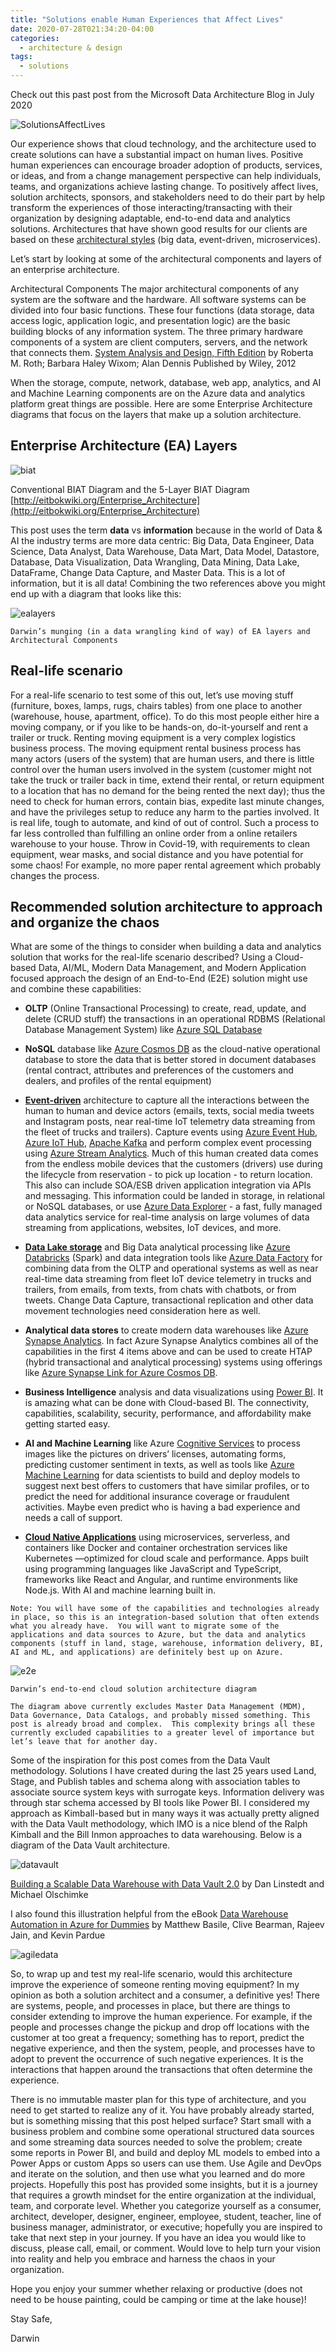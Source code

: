 ```yaml
---
title: "Solutions enable Human Experiences that Affect Lives"
date: 2020-07-28T021:34:20-04:00
categories:
  - architecture & design
tags:
  - solutions
---
```


Check out this past post from the Microsoft Data Architecture Blog in July 2020

![SolutionsAffectLives](https://phx02pap001files.storage.live.com/y4m5ZwkNoLhgeLZnwdqCYj6ONtr5vZkHOguybZ6Md4gBeJeinWlVzw-uELNQRGBtHRH6PeOTsB5XxeA9dBW6EvsXc9Es5yEVnDFlwrJkDb_PdUIzseSHq836qLmk5CPPZuF7GuroN9ZVCAuA5A1-waHdBBxaNnWDyUoWExLvfyMolPcsTRgvoahVbA-euSLHMjw?width=981&height=750&cropmode=none)

Our experience shows that cloud technology, and the architecture used to create solutions can have a substantial impact on human lives.  Positive human experiences can encourage broader adoption of products, services, or ideas, and from a change management perspective can help individuals, teams, and organizations achieve lasting change.  To positively affect lives, solution architects, sponsors, and stakeholders need to do their part by help transform the experiences of those interacting/transacting with their organization by designing adaptable, end-to-end data and analytics solutions.  Architectures that have shown good results for our clients are based on these [architectural styles](https://docs.microsoft.com/en-us/azure/architecture/guide/architecture-styles/) (big data, event-driven, microservices).

Let’s start by looking at some of the architectural components and layers of an enterprise architecture.

Architectural Components
The major architectural components of any system are the software and the hardware.  All software systems can be divided into four basic functions. These four functions (data storage, data access logic, application logic, and presentation logic) are the basic building blocks of any information system.  The three primary hardware components of a system are client computers, servers, and the network that connects them.
[System Analysis and Design, Fifth Edition](https://learning.oreilly.com/library/view/system-analysis-and/9781118057629/) by Roberta M. Roth; Barbara Haley Wixom; Alan Dennis Published by Wiley, 2012

When the storage, compute, network, database, web app, analytics, and AI and Machine Learning components are on the Azure data and analytics platform great things are possible.  Here are some Enterprise Architecture diagrams that focus on the layers that make up a solution architecture.

## Enterprise Architecture (EA) Layers

![biat](https://phx02pap001files.storage.live.com/y4muj8_k1InQ8Ba8GLD98x09kxdYdCUkoXacLO2vruu72eIwNf-oMdpwUiXfkenDlLCH2Q6eFT0KnPe1Pwj358J9wzoho1k6KZ9Ub6PyWfpfxa2HVSBTTdtAFHRKHXGrjMMGraJ8yIJfOsU7PCXnPQLAE7oFpnooI6Kdlm2u5FMXHcP4wpXCyuSykTB6DH3SNTo?width=340&height=208&cropmode=none)

Conventional BIAT Diagram and the 5-Layer BIAT Diagram [http://eitbokwiki.org/Enterprise_Architecture](http://eitbokwiki.org/Enterprise_Architecture)

This post uses the term **data** vs **information** because in the world of Data & AI the industry terms are more data centric: Big Data, Data Engineer, Data Science, Data Analyst, Data Warehouse, Data Mart, Data Model, Datastore, Database, Data Visualization, Data Wrangling, Data Mining, Data Lake, DataFrame, Change Data Capture, and Master Data.  This is a lot of information, but it is all data!  Combining the two references above you might end up with a diagram that looks like this:

![ealayers](https://phx02pap001files.storage.live.com/y4m6I-c5zStZO8oYtPS6RXrF6t1o_Vq2SCLkreFuFv7isurE9kxbzC7cbJcUjx-TuyHV2jV17HS7yzGGzvYpfZshMZGwc8TnnIl1MFMM_Rbnk2J8NPU4dnd7OjdBpWaPeXUaQRamdGfUiIIHt29lZXyuWAFNMvBHZor-1SlN7f1u0MQzJKZ5xmYtLOBX26DknsO?width=999&height=699&cropmode=none)

`Darwin’s munging (in a data wrangling kind of way) of EA layers and Architectural Components`

## Real-life scenario

For a real-life scenario to test some of this out, let’s use moving stuff (furniture, boxes, lamps, rugs, chairs tables) from one place to another (warehouse, house, apartment, office).  To do this most people either hire a moving company, or if you like to be hands-on, do-it-yourself and rent a trailer or truck.  Renting moving equipment is a very complex logistics business process.  The moving equipment rental business process has many actors (users of the system) that are human users, and there is little control over the human users involved in the system (customer might not take the truck or trailer back in time, extend their rental, or return equipment to a location that has no demand for the being rented the next day); thus the need to check for human errors, contain bias, expedite last minute changes, and have the privileges setup to reduce any harm to the parties involved.  It is real life, tough to automate, and kind of out of control.  Such a process to far less controlled than fulfilling an online order from a online retailers warehouse to your house.  Throw in Covid-19, with requirements to clean equipment, wear masks, and social distance and you have potential for some chaos!  For example, no more paper rental agreement which probably changes the process.

## Recommended solution architecture to approach and organize the chaos

What are some of the things to consider when building a data and analytics solution that works for the real-life scenario described?  Using a Cloud-based Data, AI/ML, Modern Data Management, and Modern Application focused approach the design of an End-to-End (E2E) solution might use and combine these capabilities:

* **OLTP** (Online Transactional Processing) to create, read, update, and delete (CRUD stuff) the transactions in an operational RDBMS (Relational Database Management System) like [Azure SQL Database](https://azure.microsoft.com/en-us/services/sql-database/)

* **NoSQL** database like [Azure Cosmos DB](https://azure.microsoft.com/en-us/services/cosmos-db/) as the cloud-native operational database to store the data that is better stored in document databases (rental contract, attributes and preferences of the customers and dealers, and profiles of the rental equipment)

* [**Event-driven**](https://docs.microsoft.com/en-us/azure/architecture/guide/architecture-styles/event-driven) architecture to capture all the interactions between the human to human and device actors (emails, texts, social media tweets and Instagram posts, near real-time IoT telemetry data streaming from the fleet of trucks and trailers).  Capture events using [Azure Event Hub](https://docs.microsoft.com/en-us/azure/event-hubs/), [Azure IoT Hub](https://docs.microsoft.com/en-us/azure/iot-hub/about-iot-hub), [Apache Kafka](https://kafka.apache.org/) and perform complex event processing using [Azure Stream Analytics](https://azure.microsoft.com/en-us/services/stream-analytics/).  Much of this human created data comes from the endless mobile devices that the customers (drivers) use during the lifecycle from reservation - to pick up location - to return location.  This also can include SOA/ESB driven application integration via APIs and messaging.  This information could be landed in storage, in relational or NoSQL databases, or use [Azure Data Explorer](https://azure.microsoft.com/en-us/services/data-explorer/) - a fast, fully managed data analytics service for real-time analysis on large volumes of data streaming from applications, websites, IoT devices, and more.

* [**Data Lake storage**](https://azure.microsoft.com/en-us/services/storage/data-lake-storage/) and Big Data analytical processing like [Azure Databricks](https://docs.microsoft.com/en-us/azure/databricks/scenarios/what-is-azure-databricks) (Spark) and data integration tools like [Azure Data Factory](https://docs.microsoft.com/en-us/azure/data-factory/) for combining data from the OLTP and operational systems as well as near real-time data streaming from fleet IoT device telemetry in trucks and trailers, from emails, from texts, from chats with chatbots, or from tweets.  Change Data Capture, transactional replication and other data movement technologies need consideration here as well.

* **Analytical data stores** to create modern data warehouses like [Azure Synapse Analytics](https://azure.microsoft.com/en-us/services/synapse-analytics/).  In fact Azure Synapse Analytics combines all of the capabilities in the first 4 items above and can be used to create HTAP (hybrid transactional and analytical processing) systems using offerings like [Azure Synapse Link for Azure Cosmos DB](https://docs.microsoft.com/en-us/azure/cosmos-db/synapse-link-use-cases).

* **Business Intelligence** analysis and data visualizations using [Power BI](https://powerbi.microsoft.com/en-us/).  It is amazing what can be done with Cloud-based BI.  The connectivity, capabilities, scalability, security, performance, and affordability make getting started easy.

* **AI and Machine Learning** like Azure [Cognitive Services](https://azure.microsoft.com/en-us/services/cognitive-services/) to process images like the pictures on drivers’ licenses, automating forms, predicting customer sentiment in texts, as well as tools like [Azure Machine Learning](https://azure.microsoft.com/en-us/services/machine-learning/#product-overview) for data scientists to build and deploy models to suggest next best offers to customers that have similar profiles, or to predict the need for additional insurance coverage or fraudulent activities.  Maybe even predict who is having a bad experience and needs a call of support.

* **[Cloud Native Applications](https://azure.microsoft.com/en-us/overview/cloudnative/)** using microservices, serverless, and containers like Docker and container orchestration services like Kubernetes —optimized for cloud scale and performance.  Apps built using programming languages like JavaScript and TypeScript, frameworks like React and Angular, and runtime environments like Node.js.  With AI and machine learning built in.

`Note: You will have some of the capabilities and technologies already in place, so this is an integration-based solution that often extends what you already have.  You will want to migrate some of the applications and data sources to Azure, but the data and analytics components (stuff in land, stage, warehouse, information delivery, BI, AI and ML, and applications) are definitely best up on Azure.`

![e2e](https://phx02pap001files.storage.live.com/y4mSFUx4A2_x_BFcweAkTSGoOdJHCizUoF3mP78rlaaJrK73cSz6C-r2-Itg2c2TTlg0WH9BTadR1qHn-siGfCpVp0qDYglDZg9KpXSeTOQm6poy7iNdRYOZ5KMUma7oRImTHmqREXM9uIWg89Dmw67_PyChYrnyc8QPGEQv0kSL6vilp87p2HcpRp-DEZhPBtP?width=999&height=531&cropmode=none)

`Darwin’s end-to-end cloud solution architecture diagram`

`The diagram above currently excludes Master Data Management (MDM), Data Governance, Data Catalogs, and probably missed something. This post is already broad and complex.  This complexity brings all these currently excluded capabilities to a greater level of importance but let’s leave that for another day.`

Some of the inspiration for this post comes from the Data Vault methodology.  Solutions I have created during the last 25 years used Land, Stage, and Publish tables and schema along with association tables to associate source system keys with surrogate keys.  Information delivery was through star schema accessed by BI tools like Power BI.  I considered my approach as Kimball-based but in many ways it was actually pretty aligned with the Data Vault methodology, which IMO is a nice blend of the Ralph Kimball and the Bill Inmon approaches to data warehousing.  Below is a diagram of the Data Vault architecture.

![datavault](https://phx02pap001files.storage.live.com/y4mf4Owx4Xk6432xAnHVCPDQjb_SjtO4zEiJGEyAR7baLxgV3eKoMrRuht5Vy2NUhXAP32IUvPUx9goBZCwBZShbj9O7gSG7jcbPXTF465o1rnir7PbsyK-r7PD58PYWTqsSKoYNtndbn2H-FuZxZBaFMzsxhWZjakdd63mn11DB6nmAGNNbJws9ZeCqF-n3oL4?width=800&height=598&cropmode=none)

[Building a Scalable Data Warehouse with Data Vault 2.0](https://www.amazon.com/Building-Scalable-Data-Warehouse-Vault-ebook-dp-B015KKYFGO/dp/B015KKYFGO/ref=mt_other?_encoding=UTF8&me=&qid=) by Dan Linstedt and Michael Olschimke

I also found this illustration helpful from the eBook [Data Warehouse Automation in Azure for Dummies](https://www.qlik.com/us/resource-library/data-warehouse-automation-in-azure-for-dummies) by Matthew Basile, Clive Bearman, Rajeev Jain, and Kevin Pardue

![agiledata](https://phx02pap001files.storage.live.com/y4mOH7TKOxe3XVNZXfsVEAhW2th3sxVZ_2lyPnnHWnOwseGCNQhKCWbF_vx-lyCFZOoF78etGQHxs7F-4OkMzaIRDyULLeVqKcsGT9as3c-ya3Ek3Pf9C2N01MUOHUzWkwHQNbMUpRyA7cfNSUr0QFNb8E40Brc8tOQAaXtyBuPIbGlCjTuQz4QlNgMi5LkcXZM?width=999&height=297&cropmode=none)

So, to wrap up and test my real-life scenario, would this architecture improve the experience of someone renting moving equipment? In my opinion as both a solution architect and a consumer, a definitive yes! There are systems, people, and processes in place, but there are things to consider extending to improve the human experience. For example, if the people and processes change the pickup and drop off locations with the customer at too great a frequency; something has to report, predict the negative experience, and then the system, people, and processes have to adopt to prevent the occurrence of such negative experiences. It is the interactions that happen around the transactions that often determine the experience.

There is no immutable master plan for this type of architecture, and you need to get started to realize any of it. You have probably already started, but is something missing that this post helped surface? Start small with a business problem and combine some operational structured data sources and some streaming data sources needed to solve the problem; create some reports in Power BI, and build and deploy ML models to embed into a Power Apps or custom Apps so users can use them. Use Agile and DevOps and iterate on the solution, and then use what you learned and do more projects. Hopefully this post has provided some insights, but it is a journey that requires a growth mindset for the entire organization at the individual, team, and corporate level. Whether you categorize yourself as a consumer, architect, developer, designer, engineer, employee, student, teacher, line of business manager, administrator, or executive; hopefully you are inspired to take that next step in your journey. If you have an idea you would like to discuss, please call, email, or comment. Would love to help turn your vision into reality and help you embrace and harness the chaos in your organization.

Hope you enjoy your summer whether relaxing or productive (does not need to be house painting, could be camping or time at the lake house)!

Stay Safe,

Darwin

